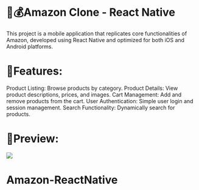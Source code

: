 # 🥳💰Amazon Clone - React Native

This project is a mobile application that replicates core functionalities of Amazon, developed using React Native and optimized for both iOS and Android platforms.

# 💎Features:

Product Listing: Browse products by category.
Product Details: View product descriptions, prices, and images.
Cart Management: Add and remove products from the cart.
User Authentication: Simple user login and session management.
Search Functionality: Dynamically search for products.

# 🤩Preview:

![](./src/assets/ScreenRecording2024-10-05at22.03.12-ezgif.com-video-to-gif-converter.gif)
# Amazon-ReactNative
